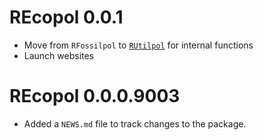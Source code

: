 # REcopol 0.0.1

* Move from `RFossilpol` to [`RUtilpol`](https://github.com/HOPE-UIB-BIO/R-Utilpol-package) for internal functions
* Launch websites

# REcopol 0.0.0.9003

* Added a `NEWS.md` file to track changes to the package.
